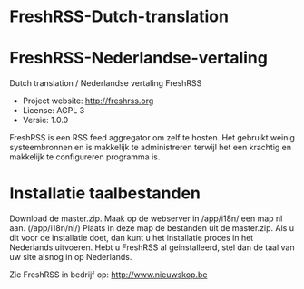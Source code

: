 # FreshRSS-Dutch-translation 
# FreshRSS-Nederlandse-vertaling
Dutch translation / Nederlandse vertaling FreshRSS

* Project website:  http://freshrss.org
* License:          AGPL 3
* Versie:           1.0.0

FreshRSS is een RSS feed aggregator om zelf te hosten. Het gebruikt weinig systeembronnen en is makkelijk te administreren terwijl het een krachtig en makkelijk te configureren programma is.

# Installatie taalbestanden
Download de master.zip. Maak op de webserver in /app/i18n/ een map nl aan. (/app/i18n/nl/)
Plaats in deze map de bestanden uit de master.zip.
Als u dit voor de installatie doet, dan kunt u het installatie proces in het Nederlands uitvoeren.
Hebt u FreshRSS al geinstalleerd, stel dan de taal van uw site alsnog in op Nederlands.

Zie FreshRSS in bedrijf op: http://www.nieuwskop.be
